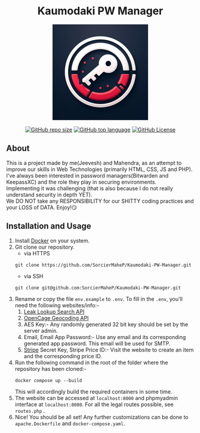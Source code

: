 <div align="center">
    
# Kaumodaki PW Manager

<img src="logos/password_manager.jpg" alt="Kaumodaki PW Manager Logo" width="256"/>
    
<a href="">![GitHub repo size](https://img.shields.io/github/repo-size/SorcierMaheP/Kaumodaki-PW-Manager)</a>
<a href="">![GitHub top language](https://img.shields.io/github/languages/top/SorcierMaheP/Kaumodaki-PW-Manager?color=%238892bf)</a>
<a href="">![GitHub License](https://img.shields.io/github/license/SorcierMaheP/Kaumodaki-PW-Manager)</a>  

</div>
    
## About
This is a project made by me(Jeevesh) and Mahendra, as an attempt to improve our skills in Web Technologies (primarily HTML, CSS, JS and PHP).  
I've always been interested in password managers(Bitwarden and KeepassXC) and the role they play in securing environments.  
Implementing it was challenging (that is also because I do not really understand security in depth YET).  
We DO NOT take any RESPONSIBILITY for our SHITTY coding practices and your LOSS of DATA.
Enjoy!:smirk:  

## Installation and Usage
1. Install [Docker](https://www.docker.com/get-started/) on your system.  
1. Git clone our repository.
    - via HTTPS
    ```
    git clone https://github.com/SorcierMaheP/Kaumodaki-PW-Manager.git
    ```
    - via SSH
    ```
    git clone git@github.com:SorcierMaheP/Kaumodaki-PW-Manager.git
    ```  
1. Rename or copy the file `env.example` to `.env`. To fill in the `.env`, you'll need the following websites/info:-
    1. [Leak Lookup Search API](https://leak-lookup.com/)
    1. [OpenCage Geocoding API](https://opencagedata.com/)
    1. AES Key:- Any randomly generated 32 bit key should be set by the server admin.
    1. Email, Email App Password:- Use any email and its corresponding generated app password. This email will be used for SMTP.
    1. [Stripe](https://stripe.com/) Secret Key, Stripe Price ID:- Visit the website to create an item and the corresponding price ID.  
1. Run the following command in the root of the folder where the repository has been cloned:-
    ```
    docker compose up --build
    ```
    This will accordingly build the required containers in some time.  
1. The website can be accessed at `localhost:8000` and phpmyadmin interface at `localhost:8080`. For all the legal routes possible, see `routes.php` .  
1. Nice! You should be all set! Any further customizations can be done to `apache.Dockerfile` and `docker-compose.yaml`.  
